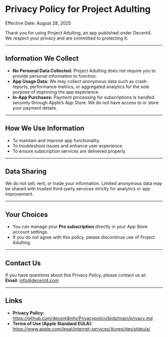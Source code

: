 # Privacy Policy for Project Adulting

Effective Date: August 28, 2025  

Thank you for using Project Adulting, an app published under Decent4.  
We respect your privacy and are committed to protecting it.  

---

## Information We Collect
- **No Personal Data Collected:** Project Adulting does not require you to provide personal information to function.  
- **App Usage Data:** We may collect anonymous data such as crash reports, performance metrics, or aggregated analytics for the sole purpose of improving the app experience.  
- **In-App Purchases:** Payment processing for subscriptions is handled securely through Apple’s App Store. We do not have access to or store your payment details.  

---

## How We Use Information
- To maintain and improve app functionality.  
- To troubleshoot issues and enhance user experience.  
- To ensure subscription services are delivered properly.  

---

## Data Sharing
We do not sell, rent, or trade your information. Limited anonymous data may be shared with trusted third-party services strictly for analytics or app improvement.  

---

## Your Choices
- You can manage your **Pro subscription** directly in your App Store account settings.  
- If you do not agree with this policy, please discontinue use of Project Adulting.  

---

## Contact Us
If you have questions about this Privacy Policy, please contact us at:  
**Email:** info@decent4.com  

---

## Links
- **Privacy Policy:** https://github.com/decent4info/Privacypolicy/blob/main/privacy.md  
- **Terms of Use (Apple Standard EULA):** https://www.apple.com/legal/internet-services/itunes/dev/stdeula/
